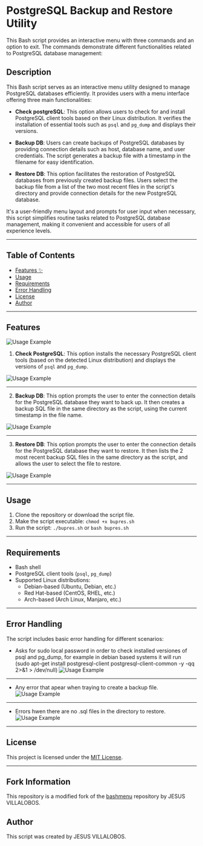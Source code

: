 # PostgreSQL Backup and Restore Utility

This Bash script provides an interactive menu with three commands and an option to exit. The commands demonstrate different functionalities related to PostgreSQL database management:

## Description

This Bash script serves as an interactive menu utility designed to manage PostgreSQL databases efficiently. It provides users with a menu interface offering three main functionalities:

- **Check postgreSQL**: This option allows users to check for and install PostgreSQL client tools based on their Linux distribution. It verifies the installation of essential tools such as `psql` and `pg_dump` and displays their versions.

- **Backup DB**: Users can create backups of PostgreSQL databases by providing connection details such as host, database name, and user credentials. The script generates a backup file with a timestamp in the filename for easy identification.

- **Restore DB**: This option facilitates the restoration of PostgreSQL databases from previously created backup files. Users select the backup file from a list of the two most recent files in the script's directory and provide connection details for the new PostgreSQL database.

It's a user-friendly menu layout and prompts for user input when necessary, this script simplifies routine tasks related to PostgreSQL database management, making it convenient and accessible for users of all experience levels.

***

## Table of Contents
- [Features ✨](#features)
- [Usage](#usage)
- [Requirements](#requirements)
- [Error Handling](#error-handling)
- [License](#license)
- [Author](#author)

***

## Features

![Usage Example](img/1%20-%20MENU.png)

1. **Check PostgreSQL**: This option installs the necessary PostgreSQL client tools (based on the detected Linux distribution) and displays the versions of `psql` and `pg_dump`.

![Usage Example](img/3%20-%20OPC%201%20-%20CHECKS%20FOR%20POSTGRES%20INSTALLS.png)

***

2. **Backup DB**: This option prompts the user to enter the connection details for the PostgreSQL database they want to back up. It then creates a backup SQL file in the same directory as the script, using the current timestamp in the file name.

![Usage Example](img/4%20-%20OPC%202%20-%20OLD%20SERVER%20TO%20BACKUP.png)

***

3. **Restore DB**: This option prompts the user to enter the connection details for the PostgreSQL database they want to restore. It then lists the 2 most recent backup SQL files in the same directory as the script, and allows the user to select the file to restore.

![Usage Example](img/6%20-%20OPC%203%20-%20BACKUP%20TO%20RESTORE.png)

***

## Usage

1. Clone the repository or download the script file.
2. Make the script executable: `chmod +x bupres.sh`
3. Run the script: `./bupres.sh` or `bash bupres.sh`

***

## Requirements

- Bash shell
- PostgreSQL client tools (`psql`, `pg_dump`)
- Supported Linux distributions:
  - Debian-based (Ubuntu, Debian, etc.)
  - Red Hat-based (CentOS, RHEL, etc.)
  - Arch-based (Arch Linux, Manjaro, etc.)

***

## Error Handling

The script includes basic error handling for different scenarios:
- Asks for sudo local password in order to check installed versiones of psql and pg_dump, for example in debian based systems it will run (sudo apt-get install postgresql-client postgresql-client-common -y -qq 2>&1 > /dev/null) 
![Usage Example](img/2%20-%20OPC%201%20-%20ASK%20SUDO%20PWD.png)

***

- Any error that apear when traying to create a backup file.
![Usage Example](img/5%20-%20OPC%202%20-%20ERROR%20FOR%20BACKUP.png)

***

- Errors hwen there are no .sql files in the directory to restore.
![Usage Example](img/7%20-%20OPC%203%20-%20ERROR%20FOR%20RESTORE.png)

***

## License

This project is licensed under the [MIT License](LICENSE).

***

## Fork Information

This repository is a modified fork of the [bashmenu](https://github.com/jveyes/bashmenu) repository by JESUS VILLALOBOS.

## Author

This script was created by JESUS VILLALOBOS.
